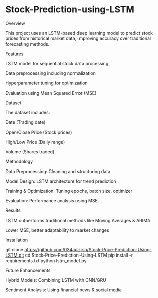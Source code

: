 # Stock-Prediction-using-LSTM

Overview

This project uses an LSTM-based deep learning model to predict stock prices from historical market data, improving accuracy over traditional forecasting methods.

Features

LSTM model for sequential stock data processing

Data preprocessing including normalization

Hyperparameter tuning for optimization

Evaluation using Mean Squared Error (MSE)

Dataset

The dataset includes:

Date (Trading date)

Open/Close Price (Stock prices)

High/Low Price (Daily range)

Volume (Shares traded)

Methodology

Data Preprocessing: Cleaning and structuring data

Model Design: LSTM architecture for trend prediction

Training & Optimization: Tuning epochs, batch size, optimizer

Evaluation: Performance analysis using MSE

Results

LSTM outperforms traditional methods like Moving Averages & ARIMA

Lower MSE, better adaptability to market changes

Installation

git clone https://github.com/034adarsh/Stock-Price-Prediction-Using-LSTM.git
cd Stock-Price-Prediction-Using-LSTM
pip install -r requirements.txt
python lstm_model.py

Future Enhancements

Hybrid Models: Combining LSTM with CNN/GRU

Sentiment Analysis: Using financial news & social media
